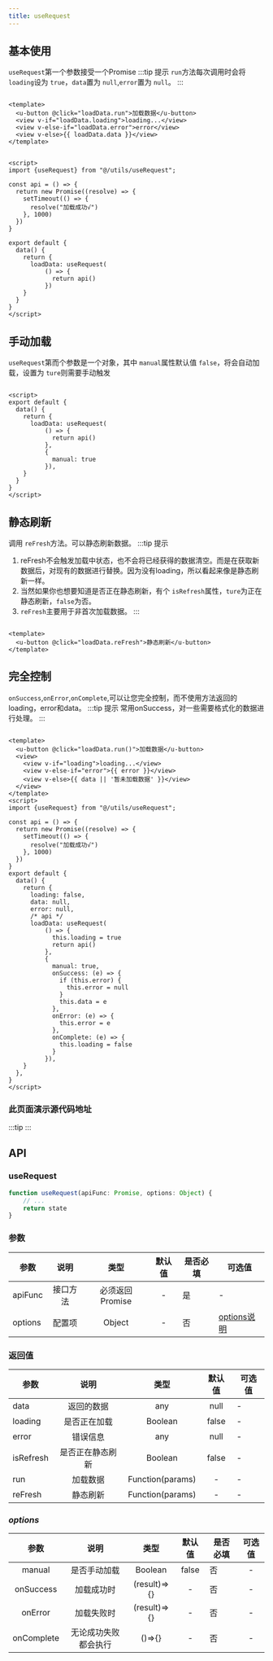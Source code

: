 ```yaml
---
title: useRequest
---
```

<demo-model code="useRequest"></demo-model>

## 基本使用

`useRequest`第一个参数接受一个Promise
:::tip 提示
`run`方法每次调用时会将 `loading`设为 `true`，`data`置为 `null`,`error`置为 `null`。
:::

```vue

<template>
  <u-button @click="loadData.run">加载数据</u-button>
  <view v-if="loadData.loading">loading...</view>
  <view v-else-if="loadData.error">error</view>
  <view v-else>{{ loadData.data }}</view>
</template>


<script>
import {useRequest} from "@/utils/useRequest";

const api = () => {
  return new Promise((resolve) => {
    setTimeout(() => {
      resolve("加载成功√")
    }, 1000)
  })
}

export default {
  data() {
    return {
      loadData: useRequest(
          () => {
            return api()
          })
    }
  }
}
</script>
```

## 手动加载

`useRequest`第而个参数是一个对象，其中 `manual`属性默认值 `false`，将会自动加载，设置为 `ture`则需要手动触发

```vue

<script>
export default {
  data() {
    return {
      loadData: useRequest(
          () => {
            return api()
          },
          {
            manual: true
          }),
    }
  }
}
</script>
```

## 静态刷新

调用 `reFresh`方法。可以静态刷新数据。
:::tip 提示

1. reFresh不会触发加载中状态，也不会将已经获得的数据清空。而是在获取新数据后，对现有的数据进行替换。因为没有loading，所以看起来像是静态刷新一样。
2. 当然如果你也想要知道是否正在静态刷新，有个 `isRefresh`属性，`ture`为正在静态刷新，`false`为否。
3. `reFresh`主要用于非首次加载数据。
   :::

```vue

<template>
  <u-button @click="loadData.reFresh">静态刷新</u-button>
</template>
```

## 完全控制

`onSuccess`,`onError`,`onComplete`,可以让您完全控制，而不使用方法返回的loading，error和data。
:::tip 提示 常用onSuccess，对一些需要格式化的数据进行处理。
:::

```vue

<template>
  <u-button @click="loadData.run()">加载数据</u-button>
  <view>
    <view v-if="loading">loading...</view>
    <view v-else-if="error">{{ error }}</view>
    <view v-else>{{ data || '暂未加载数据' }}</view>
  </view>
</template>
<script>
import {useRequest} from "@/utils/useRequest";

const api = () => {
  return new Promise((resolve) => {
    setTimeout(() => {
      resolve("加载成功√")
    }, 1000)
  })
}
export default {
  data() {
    return {
      loading: false,
      data: null,
      error: null,
      /* api */
      loadData: useRequest(
          () => {
            this.loading = true
            return api()
          },
          {
            manual: true,
            onSuccess: (e) => {
              if (this.error) {
                this.error = null
              }
              this.data = e
            },
            onError: (e) => {
              this.error = e
            },
            onComplete: (e) => {
              this.loading = false
            }
          }),
    }
  },
}
</script>
```
### 此页面演示源代码地址

:::tip
<code-address code='useRequest'/>
:::

## API

### useRequest

```ts
function useRequest(apiFunc: Promise, options: Object) {
    // ...
    return state
}
```

### 参数


| 参数    |   说明   |      类型      | 默认值 | 是否必填 | 可选值                  |
| --------- | :--------: | :---------------: | :------: |------| ------------------------- |
| apiFunc | 接口方法 | 必须返回Promise |   -   | 是    | -                       |
| options |  配置项  |     Object     |   -   | 否    | [options说明](#options) |

### 返回值


| 参数    |    说明    |        类型        |  默认值  | 可选值 |
| --------- |:--------:|:----------------:|:-----:|-----|
| data    |  返回的数据   |       any        | null  | -   |
| loading |  是否正在加载  |     Boolean      | false | -   |
|    error     |   错误信息   |       any        | null  | -   |
|    isRefresh     | 是否正在静态刷新 |     Boolean      | false | -   |
|         run         |   加载数据   | Function(params) |   -   | -   |
|          reFresh        |      静态刷新    |     Function(params)             |   -   | -   |

### *options*


|    参数    |         说明         |     类型     | 默认值 | 是否必填 | 可选值 |
| :----------: | :--------------------: | :------------: | :------: |------| :------: |
|   manual   |     是否手动加载     |   Boolean   | false | 否    |   -   |
| onSuccess |      加载成功时      | (result)=>{} |   -   | 否    |   -   |
|  onError  |      加载失败时      | (result)=>{} |   -   | 否    |   -   |
| onComplete | 无论成功失败都会执行 |    ()=>{}    |   -   | 否    |   -   |
